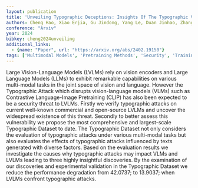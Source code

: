 ```yaml
---
layout: publication
title: 'Unveiling Typographic Deceptions: Insights Of The Typographic Vulnerability In Large Vision-language Model'
authors: Cheng Hao, Xiao Erjia, Gu Jindong, Yang Le, Duan Jinhao, Zhang Jize, Cao Jiahang, Xu Kaidi, Xu Renjing
conference: "Arxiv"
year: 2024
bibkey: cheng2024unveiling
additional_links:
  - {name: "Paper", url: "https://arxiv.org/abs/2402.19150"}
tags: ['Multimodal Models', 'Pretraining Methods', 'Security', 'Training Techniques']
---
```

Large Vision-Language Models (LVLMs) rely on vision encoders and Large Language Models (LLMs) to exhibit remarkable capabilities on various multi-modal tasks in the joint space of vision and language. However the Typographic Attack which disrupts vision-language models (VLMs) such as Contrastive Language-Image Pretraining (CLIP) has also been expected to be a security threat to LVLMs. Firstly we verify typographic attacks on current well-known commercial and open-source LVLMs and uncover the widespread existence of this threat. Secondly to better assess this vulnerability we propose the most comprehensive and largest-scale Typographic Dataset to date. The Typographic Dataset not only considers the evaluation of typographic attacks under various multi-modal tasks but also evaluates the effects of typographic attacks influenced by texts generated with diverse factors. Based on the evaluation results we investigate the causes why typographic attacks may impact VLMs and LVLMs leading to three highly insightful discoveries. By the examination of our discoveries and experimental validation in the Typographic Dataset we reduce the performance degradation from 42.0737; to 13.9037; when LVLMs confront typographic attacks.
